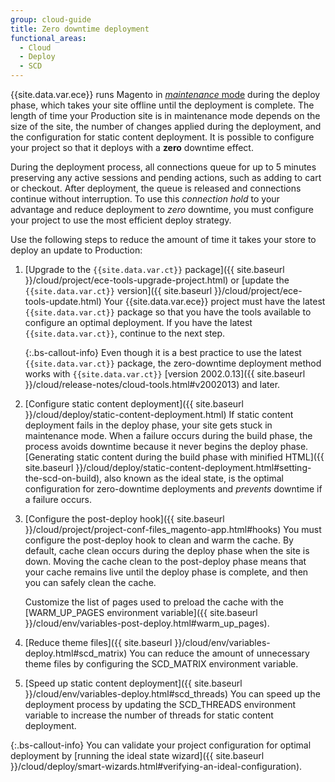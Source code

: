 ```yaml
---
group: cloud-guide
title: Zero downtime deployment
functional_areas:
  - Cloud
  - Deploy
  - SCD
---
```


{{site.data.var.ece}} runs Magento in [_maintenance_ mode](https://devdocs.magento.com/guides/v2.3/config-guide/bootstrap/magento-modes.html#maintenance-mode) during the deploy phase, which takes your site offline until the deployment is complete. The length of time your Production site is in maintenance mode depends on the size of the site, the number of changes applied during the deployment, and the configuration for static content deployment. It is possible to configure your project so that it deploys with a **zero** downtime effect.

During the deployment process, all connections queue for up to 5 minutes preserving any active sessions and pending actions, such as adding to cart or checkout. After deployment, the queue is released and connections continue without interruption. To use this _connection hold_ to your advantage and reduce deployment to _zero_ downtime, you must configure your project to use the most efficient deploy strategy.

Use the following steps to reduce the amount of time it takes your store to deploy an update to Production:

1. [Upgrade to the `{{site.data.var.ct}}` package]({{ site.baseurl }}/cloud/project/ece-tools-upgrade-project.html) or [update the `{{site.data.var.ct}}` version]({{ site.baseurl }}/cloud/project/ece-tools-update.html)
   Your {{site.data.var.ece}} project must have the latest `{{site.data.var.ct}}` package so that you have the tools available to configure an optimal deployment. If you have the latest `{{site.data.var.ct}}`, continue to the next step.

   {:.bs-callout-info}
   Even though it is a best practice to use the latest `{{site.data.var.ct}}` package, the zero-downtime deployment method works with `{{site.data.var.ct}}` [version 2002.0.13]({{ site.baseurl }}/cloud/release-notes/cloud-tools.html#v2002013) and later.

1. [Configure static content deployment]({{ site.baseurl }}/cloud/deploy/static-content-deployment.html)
   If static content deployment fails in the deploy phase, your site gets stuck in maintenance mode. When a failure occurs during the build phase, the process avoids downtime because it never begins the deploy phase. [Generating static content during the build phase with minified HTML]({{ site.baseurl }}/cloud/deploy/static-content-deployment.html#setting-the-scd-on-build), also known as the ideal state, is the optimal configuration for zero-downtime deployments and _prevents_ downtime if a failure occurs.

1. [Configure the post-deploy hook]({{ site.baseurl }}/cloud/project/project-conf-files_magento-app.html#hooks)
   You must configure the post-deploy hook to clean and warm the cache. By default, cache clean occurs during the deploy phase when the site is down. Moving the cache clean to the post-deploy phase means that your cache remains live until the deploy phase is complete, and then you can safely clean the cache.

   Customize the list of pages used to preload the cache with the [WARM_UP_PAGES environment variable]({{ site.baseurl }}/cloud/env/variables-post-deploy.html#warm_up_pages).

1. [Reduce theme files]({{ site.baseurl }}/cloud/env/variables-deploy.html#scd_matrix)
   You can reduce the amount of unnecessary theme files by configuring the SCD\_MATRIX environment variable.

1. [Speed up static content deployment]({{ site.baseurl }}/cloud/env/variables-deploy.html#scd_threads)
   You can speed up the deployment process by updating the  SCD\_THREADS environment variable to increase the number of threads for static content deployment.

{:.bs-callout-info}
You can validate your project configuration for optimal deployment by [running the ideal state wizard]({{ site.baseurl }}/cloud/deploy/smart-wizards.html#verifying-an-ideal-configuration).
